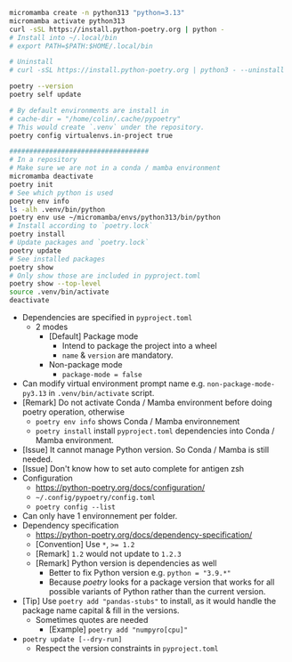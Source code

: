 
```bash
micromamba create -n python313 "python=3.13"
micromamba activate python313
curl -sSL https://install.python-poetry.org | python -
# Install into ~/.local/bin
# export PATH=$PATH:$HOME/.local/bin

# Uninstall
# curl -sSL https://install.python-poetry.org | python3 - --uninstall

poetry --version
poetry self update

# By default environments are install in
# cache-dir = "/home/colin/.cache/pypoetry"
# This would create `.venv` under the repository.
poetry config virtualenvs.in-project true

###################################
# In a repository
# Make sure we are not in a conda / mamba environment
micromamba deactivate
poetry init
# See which python is used
poetry env info
ls -alh .venv/bin/python
poetry env use ~/micromamba/envs/python313/bin/python
# Install according to `poetry.lock`
poetry install
# Update packages and `poetry.lock`
poetry update
# See installed packages
poetry show
# Only show those are included in pyproject.toml
poetry show --top-level
source .venv/bin/activate
deactivate
```


- Dependencies are specified in `pyproject.toml`
    - 2 modes
        - [Default] Package mode
            - Intend to package the project into a wheel
            - `name` & `version` are mandatory.
        - Non-package mode
            - `package-mode = false`
- Can modify virtual environment prompt name e.g. `non-package-mode-py3.13` in `.venv/bin/activate` script.
- [Remark] Do not activate Conda / Mamba environment before doing poetry operation, otherwise
    - `poetry env info` shows Conda / Mamba environnement
    - `poetry install` install `pyproject.toml` dependencies into Conda / Mamba environment.
- [Issue] It cannot manage Python version. So Conda / Mamba is still needed.
- [Issue] Don't know how to set auto complete for antigen zsh
- Configuration
    - <https://python-poetry.org/docs/configuration/>
    - `~/.config/pypoetry/config.toml`
    - `poetry config --list`
- Can only have 1 environnement per folder.
- Dependency specification
    - <https://python-poetry.org/docs/dependency-specification/>
    - [Convention] Use `*`, `>= 1.2`
    - [Remark] `1.2` would not update to `1.2.3`
    - [Remark] Python version is dependencies as well
        - Better to fix Python version e.g. `python = "3.9.*"`
        - Because *poetry* looks for a package version that works for all possible variants of Python rather than the current version.
- [Tip] Use `poetry add "pandas-stubs"` to install, as it would handle the package name capital & fill in the versions.
    - Sometimes quotes are needed
        - [Example] `poetry add "numpyro[cpu]"`
- `poetry update [--dry-run]`
    - Respect the version constraints in `pyproject.toml`
